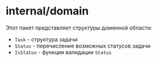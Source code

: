 # internal/domain

Этот пакет представляет структуры доменной области:

- `Task` - структура задачи
- `Status` - перечисление возможных статусов задачи
- `IsStatus` - функция валидации `Status`